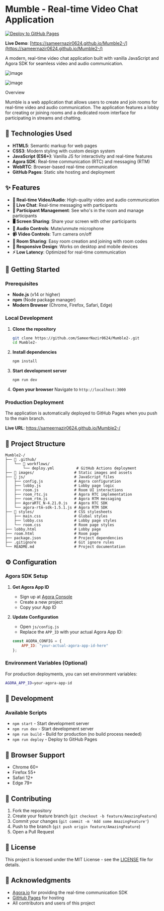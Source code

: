 # Mumble - Real-time Video Chat Application

[![Deploy to GitHub Pages](https://github.com/SameerNazir0624/Mumble2-/actions/workflows/deploy.yml/badge.svg)](https://github.com/SameerNazir0624/Mumble2-/actions/workflows/deploy.yml)

**Live Demo**: [https://sameernazir0624.github.io/Mumble2-/](https://sameernazir0624.github.io/Mumble2-/)

A modern, real-time video chat application built with vanilla JavaScript and Agora SDK for seamless video and audio communication.

![image](https://github.com/SameerNazir0624/Mumble2-/assets/102856382/4e3af75f-b3ae-4354-a907-d0f47b6fbffd)

![image](https://github.com/SameerNazir0624/Mumble2-/assets/102856382/5c352857-d9d3-44a0-97ca-5a70538bb4bc)


Overview

Mumble is a web application that allows users to create and join rooms for real-time video and audio communication. The application features a lobby for creating or joining rooms and a dedicated room interface for participating in streams and chatting.

## 🚀 Technologies Used

- **HTML5**: Semantic markup for web pages
- **CSS3**: Modern styling with custom design system
- **JavaScript (ES6+)**: Vanilla JS for interactivity and real-time features
- **Agora SDK**: Real-time communication (RTC) and messaging (RTM)
- **WebRTC**: Browser-based real-time communication
- **GitHub Pages**: Static site hosting and deployment
## ✨ Features

- **🎥 Real-time Video/Audio**: High-quality video and audio communication
- **💬 Live Chat**: Real-time messaging with participants
- **👥 Participant Management**: See who's in the room and manage participants
- **🖥️ Screen Sharing**: Share your screen with other participants
- **🎤 Audio Controls**: Mute/unmute microphone
- **📹 Video Controls**: Turn camera on/off
- **🔗 Room Sharing**: Easy room creation and joining with room codes
- **📱 Responsive Design**: Works on desktop and mobile devices
- **⚡ Low Latency**: Optimized for real-time communication
## 🚀 Getting Started

### Prerequisites

- **Node.js** (v14 or higher)
- **npm** (Node package manager)
- **Modern Browser** (Chrome, Firefox, Safari, Edge)

### Local Development

1. **Clone the repository**
   ```bash
   git clone https://github.com/SameerNazir0624/Mumble2-.git
   cd Mumble2-
   ```

2. **Install dependencies**
   ```bash
   npm install
   ```

3. **Start development server**
   ```bash
   npm run dev
   ```

4. **Open your browser**
   Navigate to `http://localhost:3000`

### Production Deployment

The application is automatically deployed to GitHub Pages when you push to the main branch.

**Live URL**: https://sameernazir0624.github.io/Mumble2-/

## 📁 Project Structure

```
Mumble2-/
├── 📁 .github/
│   └── 📁 workflows/
│       └── deploy.yml          # GitHub Actions deployment
├── 📁 images/                  # Static images and assets
├── 📁 js/                      # JavaScript files
│   ├── config.js              # Agora configuration
│   ├── lobby.js               # Lobby page logic
│   ├── room.js                # Room UI interactions
│   ├── room_rtc.js            # Agora RTC implementation
│   ├── room_rtm.js            # Agora RTM messaging
│   ├── AgoraRTC_N-4.21.0.js   # Agora RTC SDK
│   └── agora-rtm-sdk-1.5.1.js # Agora RTM SDK
├── 📁 styles/                  # CSS stylesheets
│   ├── main.css               # Global styles
│   ├── lobby.css              # Lobby page styles
│   └── room.css               # Room page styles
├── lobby.html                 # Lobby page
├── room.html                  # Room page
├── package.json               # Project dependencies
├── .gitignore                 # Git ignore rules
└── README.md                  # Project documentation
```
## ⚙️ Configuration

### Agora SDK Setup

1. **Get Agora App ID**
   - Sign up at [Agora Console](https://console.agora.io/)
   - Create a new project
   - Copy your App ID

2. **Update Configuration**
   - Open `js/config.js`
   - Replace the `APP_ID` with your actual Agora App ID:
   ```javascript
   const AGORA_CONFIG = {
       APP_ID: "your-actual-agora-app-id-here"
   };
   ```

### Environment Variables (Optional)

For production deployments, you can set environment variables:

```bash
AGORA_APP_ID=your-agora-app-id
```

## 🔧 Development

### Available Scripts

- `npm start` - Start development server
- `npm run dev` - Start development server
- `npm run build` - Build for production (no build process needed)
- `npm run deploy` - Deploy to GitHub Pages

## 📱 Browser Support

- Chrome 60+
- Firefox 55+
- Safari 12+
- Edge 79+

## 🤝 Contributing

1. Fork the repository
2. Create your feature branch (`git checkout -b feature/AmazingFeature`)
3. Commit your changes (`git commit -m 'Add some AmazingFeature'`)
4. Push to the branch (`git push origin feature/AmazingFeature`)
5. Open a Pull Request

## 📄 License

This project is licensed under the MIT License - see the [LICENSE](LICENSE) file for details.

## 🙏 Acknowledgments

- [Agora.io](https://agora.io/) for providing the real-time communication SDK
- [GitHub Pages](https://pages.github.com/) for hosting
- All contributors and users of this project
